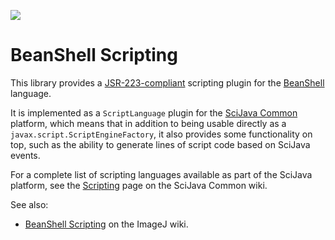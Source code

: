 [![](http://jenkins.imagej.net/job/scripting-BeanShell/lastBuild/badge/icon)](http://jenkins.imagej.net/job/scripting-BeanShell/)

# BeanShell Scripting

This library provides a
[JSR-223-compliant](https://en.wikipedia.org/wiki/Scripting_for_the_Java_Platform)
scripting plugin for the [BeanShell](http://www.beanshell.org/) language.

It is implemented as a `ScriptLanguage` plugin for the [SciJava
Common](https://github.com/scijava/scijava-common) platform, which means that
in addition to being usable directly as a `javax.script.ScriptEngineFactory`,
it also provides some functionality on top, such as the ability to generate
lines of script code based on SciJava events.

For a complete list of scripting languages available as part of the SciJava
platform, see the
[Scripting](https://github.com/scijava/scijava-common/wiki/Scripting) page on
the SciJava Common wiki.

See also:
* [BeanShell Scripting](http://wiki.imagej.net/Beanshell_Scripting)
  on the ImageJ wiki.
